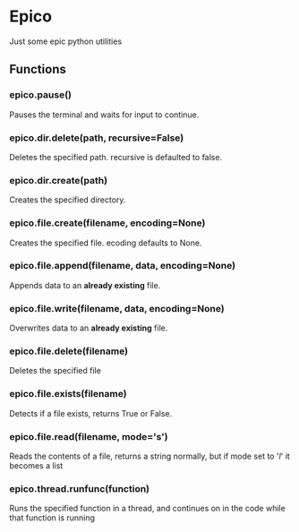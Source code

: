 
# Epico

Just some epic python utilities


##  Functions
 ###  epico.pause()
Pauses the terminal and waits for input to continue.

 ###  epico.dir.delete(path, recursive=False)
 Deletes the specified path. recursive is defaulted to false.

 ###  epico.dir.create(path)
 Creates the specified directory.

 ###  epico.file.create(filename, encoding=None)
 Creates the specified file. ecoding defaults to None.

 ###  epico.file.append(filename, data, encoding=None)
 Appends data to an **already existing** file.

 ###  epico.file.write(filename, data, encoding=None)
 Overwrites data to an **already existing** file.

 ###  epico.file.delete(filename)
 Deletes the specified file

 ###  epico.file.exists(filename)
 Detects if a file exists, returns True or False.

 ###  epico.file.read(filename, mode='s')
Reads the contents of a file, returns a string normally, but if mode set to '*l*' it becomes a list 
 
 ###  epico.thread.runfunc(function)
 Runs the specified function in a thread, and continues on in the code while that function is running